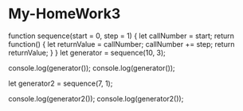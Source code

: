 # My-HomeWork3
function sequence(start = 0, step = 1) {
    let callNumber = start;
    return function() {
      let returnValue = callNumber; 
      callNumber += step; 
      return returnValue;
    }
  }
  let generator = sequence(10, 3);
  
  console.log(generator()); 
  console.log(generator()); 
  
  let generator2 = sequence(7, 1);
  
  console.log(generator2()); 
  console.log(generator2()); 
